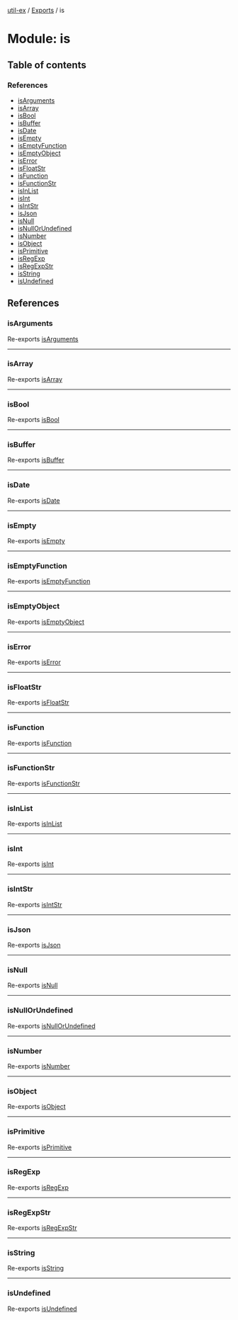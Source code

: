 [util-ex](../README.md) / [Exports](../modules.md) / is

# Module: is

## Table of contents

### References

- [isArguments](is.md#isarguments)
- [isArray](is.md#isarray)
- [isBool](is.md#isbool)
- [isBuffer](is.md#isbuffer)
- [isDate](is.md#isdate)
- [isEmpty](is.md#isempty)
- [isEmptyFunction](is.md#isemptyfunction)
- [isEmptyObject](is.md#isemptyobject)
- [isError](is.md#iserror)
- [isFloatStr](is.md#isfloatstr)
- [isFunction](is.md#isfunction)
- [isFunctionStr](is.md#isfunctionstr)
- [isInList](is.md#isinlist)
- [isInt](is.md#isint)
- [isIntStr](is.md#isintstr)
- [isJson](is.md#isjson)
- [isNull](is.md#isnull)
- [isNullOrUndefined](is.md#isnullorundefined)
- [isNumber](is.md#isnumber)
- [isObject](is.md#isobject)
- [isPrimitive](is.md#isprimitive)
- [isRegExp](is.md#isregexp)
- [isRegExpStr](is.md#isregexpstr)
- [isString](is.md#isstring)
- [isUndefined](is.md#isundefined)

## References

### isArguments

Re-exports [isArguments](is_type_arguments.md#isarguments)

___

### isArray

Re-exports [isArray](is_type_array.md#isarray)

___

### isBool

Re-exports [isBool](is_type_boolean.md#isbool)

___

### isBuffer

Re-exports [isBuffer](is_type_buffer.md#isbuffer)

___

### isDate

Re-exports [isDate](is_type_date.md#isdate)

___

### isEmpty

Re-exports [isEmpty](is_empty.md#isempty)

___

### isEmptyFunction

Re-exports [isEmptyFunction](index.md#isemptyfunction)

___

### isEmptyObject

Re-exports [isEmptyObject](is_empty_object.md#isemptyobject)

___

### isError

Re-exports [isError](is_type_error.md#iserror)

___

### isFloatStr

Re-exports [isFloatStr](is_string_float.md#isfloatstr)

___

### isFunction

Re-exports [isFunction](is_type_function.md#isfunction)

___

### isFunctionStr

Re-exports [isFunctionStr](is_string_function.md#isfunctionstr)

___

### isInList

Re-exports [isInList](is_in.md#isinlist)

___

### isInt

Re-exports [isInt](is_type_integer.md#isint)

___

### isIntStr

Re-exports [isIntStr](is_string_int.md#isintstr)

___

### isJson

Re-exports [isJson](is_string_json.md#isjson)

___

### isNull

Re-exports [isNull](is_type_null.md#isnull)

___

### isNullOrUndefined

Re-exports [isNullOrUndefined](is_type_null_or_undefined.md#isnullorundefined)

___

### isNumber

Re-exports [isNumber](is_type_number.md#isnumber)

___

### isObject

Re-exports [isObject](is_type_object.md#isobject)

___

### isPrimitive

Re-exports [isPrimitive](is_type_primitive.md#isprimitive)

___

### isRegExp

Re-exports [isRegExp](is_type_regexp.md#isregexp)

___

### isRegExpStr

Re-exports [isRegExpStr](is_string_regexp.md#isregexpstr)

___

### isString

Re-exports [isString](is_type_string.md#isstring)

___

### isUndefined

Re-exports [isUndefined](is_type_undefined.md#isundefined)
